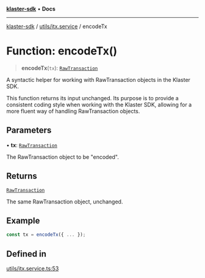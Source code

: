 [**klaster-sdk**](../../../README.md) • **Docs**

***

[klaster-sdk](../../../README.md) / [utils/itx.service](../README.md) / encodeTx

# Function: encodeTx()

> **encodeTx**(`tx`): [`RawTransaction`](../../../types/interfaces/RawTransaction.md)

A syntactic helper for working with RawTransaction objects in the Klaster SDK.

This function returns its input unchanged. Its purpose is to provide a consistent
coding style when working with the Klaster SDK, allowing for a more fluent way
of handling RawTransaction objects.

## Parameters

• **tx**: [`RawTransaction`](../../../types/interfaces/RawTransaction.md)

The RawTransaction object to be "encoded".

## Returns

[`RawTransaction`](../../../types/interfaces/RawTransaction.md)

The same RawTransaction object, unchanged.

## Example

```ts
const tx = encodeTx({ ... });
```

## Defined in

[utils/itx.service.ts:53](https://github.com/0xPolycode/klaster-sdk/blob/df98c9e368e7c318a0e9124db84ae28b572c7361/src/utils/itx.service.ts#L53)
